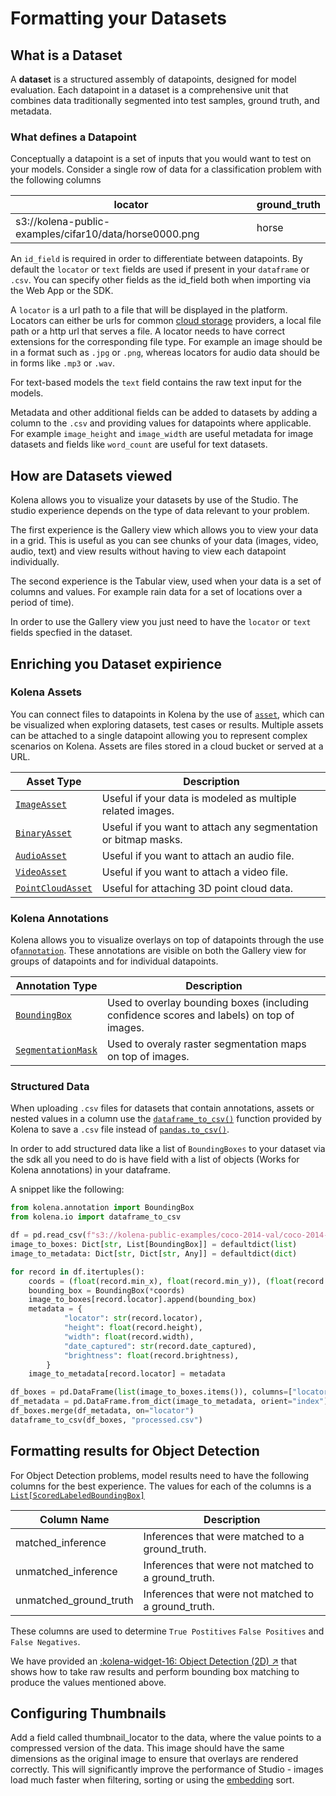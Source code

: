
# Formatting your Datasets

## What is a Dataset

A **dataset** is a structured assembly of datapoints, designed for model evaluation.
Each datapoint in a dataset is a comprehensive unit that combines data
traditionally segmented into test samples, ground truth, and metadata.

### What defines a Datapoint

Conceptually a datapoint is a set of inputs that you would want to test on your models.
Consider a single row of data for a classification problem with the following columns

| locator                    | ground_truth |
|---------------------------------------------------------------|----------------------------------------|
| s3://kolena-public-examples/cifar10/data/horse0000.png        | horse                                  |

An `id_field` is required in order to differentiate between datapoints.
By default the `locator` or  `text` fields are used if present in your `dataframe` or `.csv`.
You can specify other fields as the id_field both when importing via the Web App or the SDK.

A `locator` is a url path to a file that will be displayed in the platform. Locators can either be urls for common
[cloud storage](../../connecting-cloud-storage/) providers, a local file path or a http url that serves a file.
A locator needs to have correct extensions for the corresponding file type. For example an image should be in a format
such as `.jpg` or `.png`, whereas locators for audio data should be in forms like `.mp3` or `.wav`.

For text-based models the `text` field contains the raw text input for the models.

Metadata and other additional fields can be added to datasets by adding a column to the `.csv` and providing values for
datapoints where applicable. For example `image_height` and `image_width` are useful metadata for image datasets and
fields like `word_count` are useful for text datasets.

## How are Datasets viewed

Kolena allows you to visualize your datasets by use of the Studio. The studio experience depends on the type of data
relevant to your problem.

The first experience is the Gallery view which allows you to view your data in a grid. This is useful as you can see
chunks of your data (images, video, audio, text) and view results without having to view each datapoint individually.

The second experience is the Tabular view, used when your data is a set of columns and values. For example rain data
for a set of locations over a period of time).

In order to use the Gallery view you just need to have the `locator` or `text` fields specfied in the dataset.

## Enriching you Dataset expirience

### Kolena Assets

You can connect files to datapoints in Kolena by the use of [`asset`](../reference/asset.md), which can be visualized
when exploring datasets, test cases or results. Multiple assets can be attached to a single datapoint allowing you to
represent complex scenarios on Kolena. Assets are files stored in a cloud bucket or served at a URL.

| Asset Type                                                              | Description                                                    |
|-------------------------------------------------------------------------|----------------------------------------------------------------|
| [`ImageAsset`](../reference/asset.md#kolena.asset.ImageAsset)           | Useful if your data is modeled as multiple related images.     |
| [`BinaryAsset`](../reference/asset.md#kolena.asset.BinaryAsset)         | Useful if you want to attach any segmentation or bitmap masks. |
| [`AudioAsset`](../reference/asset.md#kolena.asset.AudioAsset)           | Useful if you want to attach an audio file.                    |
| [`VideoAsset`](../reference/asset.md#kolena.asset.VideoAsset)           | Useful if you want to attach a video file.                     |
| [`PointCloudAsset`](../reference/asset.md#kolena.asset.PointCloudAsset) | Useful for attaching 3D point cloud data.                      |

### Kolena Annotations

Kolena allows you to visualize overlays on top of datapoints through the use of[`annotation`](../reference/annotation.md).
These annotations are visible on both the Gallery view for groups of datapoints and for individual datapoints.

| Annotation Type                                                                      | Description |
|--------------------------------------------------------------------------------------|----------------------------|
| [`BoundingBox`](../reference/annotation.md#kolena.annotation.BoundingBox)            | Used to overlay bounding boxes (including confidence scores and labels) on top of images. |
| [`SegmentationMask`](../reference/annotation.md#kolena.annotation.SegmentationMask)  | Used to overaly raster segmentation maps on top of images. |

### Structured Data

When uploading `.csv` files for datasets that contain annotations, assets or nested values in a column use the
[`dataframe_to_csv()`](../reference/io.md#kolena.io.dataframe_to_csv) function provided by Kolena to save a `.csv` file
instead of [`pandas.to_csv()`](https://pandas.pydata.org/docs/reference/api/pandas.DataFrame.to_csv.html).

In order to add structured data like a list of `BoundingBoxes` to your dataset via the sdk all you need to do is have
field with a list of objects (Works for Kolena annotations) in your dataframe.

A snippet like the following:

```python
from kolena.annotation import BoundingBox
from kolena.io import dataframe_to_csv

df = pd.read_csv(f"s3://kolena-public-examples/coco-2014-val/coco-2014-val.csv", storage_options={"anon": True})
image_to_boxes: Dict[str, List[BoundingBox]] = defaultdict(list)
image_to_metadata: Dict[str, Dict[str, Any]] = defaultdict(dict)

for record in df.itertuples():
    coords = (float(record.min_x), float(record.min_y)), (float(record.max_x), float(record.max_y))
    bounding_box = BoundingBox(*coords)
    image_to_boxes[record.locator].append(bounding_box)
    metadata = {
            "locator": str(record.locator),
            "height": float(record.height),
            "width": float(record.width),
            "date_captured": str(record.date_captured),
            "brightness": float(record.brightness),
        }
    image_to_metadata[record.locator] = metadata

df_boxes = pd.DataFrame(list(image_to_boxes.items()), columns=["locator", "ground_truths"])
df_metadata = pd.DataFrame.from_dict(image_to_metadata, orient="index").reset_index(drop=True)
df_boxes.merge(df_metadata, on="locator")
dataframe_to_csv(df_boxes, "processed.csv")
```

## Formatting results for Object Detection

For Object Detection problems, model results need to have the following columns
for the best experience. The values for each of the columns is a [`List[ScoredLabeledBoundingBox]`](../reference/annotation.md#kolena.annotation.ScoredLabeledBoundingBox)

| Column Name            | Description                                         |
|------------------------|-----------------------------------------------------|
| matched_inference      | Inferences that were matched to a ground_truth.     |
| unmatched_inference    | Inferences that were not matched to a ground_truth. |
| unmatched_ground_truth | Inferences that were not matched to a ground_truth. |

These columns are used to determine `True Postitives`  `False Positives` and `False Negatives`.

We have provided an [:kolena-widget-16: Object Detection (2D) ↗](https://github.com/kolenaIO/kolena/tree/trunk/examples/dataset/object_detection_2d)
that shows how to take raw results and perform bounding box matching to produce the values mentioned above.

## Configuring Thumbnails

Add a field called thumbnail_locator to the data, where the value points to a compressed version of the data.
This image should have the same dimensions as the original image to ensure that overlays are rendered correctly.
This will significantly improve the performance of Studio - images load much faster when filtering, sorting or using
the [embedding](../dataset/advanced-usage/set-up-natural-language-search.md) sort.
